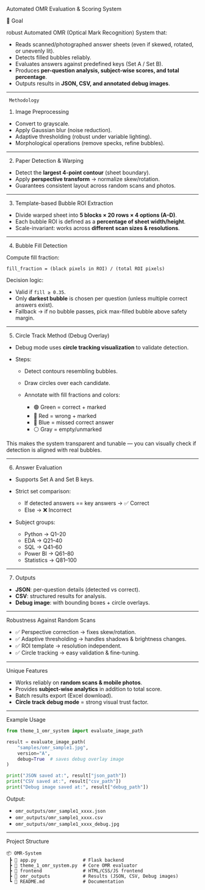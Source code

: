 
Automated OMR Evaluation & Scoring System

🎯 Goal

robust Automated OMR (Optical Mark Recognition) System that:

* Reads scanned/photographed answer sheets (even if skewed, rotated, or unevenly lit).
* Detects filled bubbles reliably.
* Evaluates answers against predefined keys (Set A / Set B).
* Produces **per-question analysis, subject-wise scores, and total percentage**.
* Outputs results in **JSON, CSV, and annotated debug images**.

---

     Methodology

 1. Image Preprocessing

* Convert to grayscale.
* Apply Gaussian blur (noise reduction).
* Adaptive thresholding (robust under variable lighting).
* Morphological operations (remove specks, refine bubbles).

---

 2. Paper Detection & Warping

* Detect the **largest 4-point contour** (sheet boundary).
* Apply **perspective transform** → normalize skew/rotation.
* Guarantees consistent layout across random scans and photos.

---

 3. Template-based Bubble ROI Extraction

* Divide warped sheet into **5 blocks × 20 rows × 4 options (A–D)**.
* Each bubble ROI is defined as a **percentage of sheet width/height**.
* Scale-invariant: works across **different scan sizes & resolutions**.

---

 4. Bubble Fill Detection

Compute fill fraction:

  ```text
  fill_fraction = (black pixels in ROI) / (total ROI pixels)
  ```

Decision logic:

  * Valid if `fill ≥ 0.35`.
  * Only **darkest bubble** is chosen per question (unless multiple correct answers exist).
  * Fallback → if no bubble passes, pick max-filled bubble above safety margin.

---

5. Circle Track Method (Debug Overlay)

* Debug mode uses **circle tracking visualization** to validate detection.
* Steps:

  * Detect contours resembling bubbles.
  * Draw circles over each candidate.
  * Annotate with fill fractions and colors:

    * 🟢 Green = correct + marked
    * 🔴 Red = wrong + marked
    * 🔵 Blue = missed correct answer
    * ⚪ Gray = empty/unmarked

 This makes the system transparent and tunable — you can visually check if detection is aligned with real bubbles.

---

 6. Answer Evaluation

* Supports Set A and Set B keys.

* Strict set comparison:

  * If detected answers == key answers → ✅ Correct
  * Else → ❌ Incorrect

* Subject groups:

  * Python → Q1–20
  * EDA → Q21–40
  * SQL → Q41–60
  * Power BI → Q61–80
  * Statistics → Q81–100

---

7. Outputs

* **JSON**: per-question details (detected vs correct).
* **CSV**: structured results for analysis.
* **Debug image**: with bounding boxes + circle overlays.

---

 Robustness Against Random Scans

* ✅ Perspective correction → fixes skew/rotation.
* ✅ Adaptive thresholding → handles shadows & brightness changes.
* ✅ ROI template → resolution independent.
* ✅ Circle tracking → easy validation & fine-tuning.

---

Unique Features

* Works reliably on **random scans & mobile photos**.
* Provides **subject-wise analytics** in addition to total score.
* Batch results export (Excel download).
* **Circle track debug mode** = strong visual trust factor.

---

Example Usage

```python
from theme_1_omr_system import evaluate_image_path

result = evaluate_image_path(
    "samples/omr_sample1.jpg",
    version="A",
    debug=True  # saves debug overlay image
)

print("JSON saved at:", result["json_path"])
print("CSV saved at:", result["csv_path"])
print("Debug image saved at:", result["debug_path"])
```

Output:

* `omr_outputs/omr_sample1_xxxx.json`
* `omr_outputs/omr_sample1_xxxx.csv`
* `omr_outputs/omr_sample1_xxxx_debug.jpg`

---

Project Structure

```
📦 OMR-System
 ┣ 📜 app.py                 # Flask backend
 ┣ 📜 theme_1_omr_system.py  # Core OMR evaluator
 ┣ 📂 frontend               # HTML/CSS/JS frontend
 ┣ 📂 omr_outputs            # Results (JSON, CSV, Debug images)
 ┗ 📜 README.md              # Documentation
```
